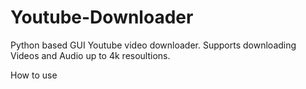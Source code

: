 # Youtube-Downloader
Python based GUI Youtube video downloader.
Supports downloading Videos and Audio up to 4k resoultions.

How to use 


